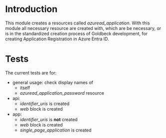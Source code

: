 # Introduction
This module creates a resources called *azuread_application*.
With this module all necessary resource are created with, which are be necessary, or is in the standardized creation process of Goldbeck development, for creating Application Registration in Azure Entra ID.

# Tests
The current tests are for:
* general usage: check display names of
  * itself
  * *azuread_application_password* resource
* api:
  * *identifier_uris* is created
  * *web* block is created
* app:
  * *identifier_uris* is **not** created
  * *web* block is created
  * *single_page_application* is created